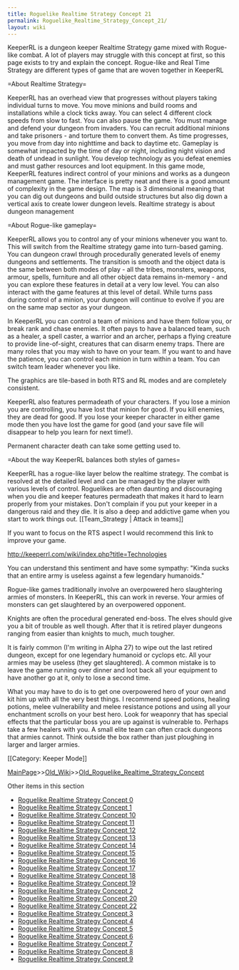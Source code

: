 ```yaml
---
title: Roguelike Realtime Strategy Concept 21
permalink: Roguelike_Realtime_Strategy_Concept_21/
layout: wiki
---
```

KeeperRL is a dungeon keeper Realtime Strategy game mixed with Rogue-like combat. A lot of players may struggle with this concept at first, so this page exists to try and explain the concept.
 Rogue-like and Real Time Strategy are different types of game that are woven together in KeeperRL

=About Realtime Strategy=

KeeperRL has an overhead view that progresses without players taking individual turns to move. You move minions and build rooms and installations while a clock ticks away. You can select 4 different clock speeds from slow to fast. You can also pause the game. You must manage and defend your dungeon from invaders. You can recruit additional minions and take prisoners - and torture them to convert them. As time progresses, you move from day into nighttime and back to daytime etc. Gameplay is somewhat impacted by the time of day or night, including night vision and death of undead in sunlight. You develop technology as you defeat enemies and must gather resources and loot equipment. In this game mode, KeeperRL features indirect control of your minions and works as a dungeon management game. The interface is pretty neat and there is a good amount of complexity in the game design. The map is 3 dimensional meaning that you can dig out dungeons and build outside structures but also dig down a vertical axis to create lower dungeon levels.
 Realtime strategy is about dungeon management

=About Rogue-like gameplay=

KeeperRL allows you to control any of your minions whenever you want to. This will switch from the Realtime strategy game into turn-based gaming. You can dungeon crawl through procedurally generated levels of enemy dungeons and settlements. The transition is smooth and the object data is the same between both modes of play - all the tribes, monsters, weapons, armour, spells, furniture and all other object data remains in-memory - and you can explore these features in detail at a very low level. You can also interact with the game features at this level of detail. While turns pass during control of a minion, your dungeon will continue to evolve if you are on the same map sector as your dungeon.

In KeeperRL you can control a team of minions and have them follow you, or break rank and chase enemies. It often pays to have a balanced team, such as a healer, a spell caster, a warrior and an archer, perhaps a flying creature to provide line-of-sight, creatures that can disarm enemy traps. There are many roles that you may wish to have on your team. If you want to and have the patience, you can control each minion in turn within a team. You can switch team leader whenever you like.

The graphics are tile-based in both RTS and RL modes and are completely consistent.

KeeperRL also features permadeath of your characters. If you lose a minion you are controlling, you have lost that minion for good. If you kill enemies, they are dead for good. If you lose your keeper character in either game mode then you have lost the game for good (and your save file will disappear to help you learn for next time!).

 Permanent character death can take some getting used to.

=About the way KeeperRL balances both styles of games=

KeeperRL has a rogue-like layer below the realtime strategy. The combat is resolved at the detailed level and can be managed by the player with various levels of control. Roguelikes are often daunting and discouraging when you die and keeper features permadeath that makes it hard to learn properly from your mistakes. Don't complain if you put your keeper in a dangerous raid and they die. It is also a deep and addictive game when you start to work things out. [[Team_Strategy | Attack in teams]]

If you want to focus on the RTS aspect I would recommend this link to improve your game.

http://keeperrl.com/wiki/index.php?title=Technologies

You can understand this sentiment and have some sympathy:
 &quot;Kinda sucks that an entire army is useless against a few legendary humanoids.&quot;

Rogue-like games traditionally involve an overpowered hero slaughtering armies of monsters. In KeeperRL, this can work in reverse. Your armies of monsters can get slaughtered by an overpowered opponent.

Knights are often the procedural generated end-boss. The elves should give you a bit of trouble as well though. After that it is retired player dungeons ranging from easier than knights to much, much tougher. 

It is fairly common (I'm writing in Alpha 27) to wipe out the last retired dungeon, except for one legendary humanoid or cyclops etc. All your armies may be useless (they get slaughtered). A common mistake is to leave the game running over dinner and loot back all your equipment to have another go at it, only to lose a second time.

What you may have to do is to get one overpowered hero of your own and kit him up with all the very best things. I recommend speed potions, healing potions, melee vulnerability and melee resistance potions and using all your enchantment scrolls on your best hero. Look for weaponry that has special effects that the particular boss you are up against is vulnerable to. Perhaps take a few healers with you. A small elite team can often crack dungeons that armies cannot. Think outside the box rather than just ploughing in larger and larger armies.

[[Category: Keeper Mode]]

[MainPage](/keeperrl_wiki/ "wikilink")>>[Old_Wiki](/keeperrl_wiki/Old_Wiki "wikilink")>>[Old_Roguelike_Realtime_Strategy_Concept](/keeperrl_wiki/Old_Roguelike_Realtime_Strategy_Concept "wikilink")

Other items in this section
-    [Roguelike Realtime Strategy Concept 0](/keeperrl_wiki/Roguelike_Realtime_Strategy_Concept_0 "wikilink")
-    [Roguelike Realtime Strategy Concept 1](/keeperrl_wiki/Roguelike_Realtime_Strategy_Concept_1 "wikilink")
-    [Roguelike Realtime Strategy Concept 10](/keeperrl_wiki/Roguelike_Realtime_Strategy_Concept_10 "wikilink")
-    [Roguelike Realtime Strategy Concept 11](/keeperrl_wiki/Roguelike_Realtime_Strategy_Concept_11 "wikilink")
-    [Roguelike Realtime Strategy Concept 12](/keeperrl_wiki/Roguelike_Realtime_Strategy_Concept_12 "wikilink")
-    [Roguelike Realtime Strategy Concept 13](/keeperrl_wiki/Roguelike_Realtime_Strategy_Concept_13 "wikilink")
-    [Roguelike Realtime Strategy Concept 14](/keeperrl_wiki/Roguelike_Realtime_Strategy_Concept_14 "wikilink")
-    [Roguelike Realtime Strategy Concept 15](/keeperrl_wiki/Roguelike_Realtime_Strategy_Concept_15 "wikilink")
-    [Roguelike Realtime Strategy Concept 16](/keeperrl_wiki/Roguelike_Realtime_Strategy_Concept_16 "wikilink")
-    [Roguelike Realtime Strategy Concept 17](/keeperrl_wiki/Roguelike_Realtime_Strategy_Concept_17 "wikilink")
-    [Roguelike Realtime Strategy Concept 18](/keeperrl_wiki/Roguelike_Realtime_Strategy_Concept_18 "wikilink")
-    [Roguelike Realtime Strategy Concept 19](/keeperrl_wiki/Roguelike_Realtime_Strategy_Concept_19 "wikilink")
-    [Roguelike Realtime Strategy Concept 2](/keeperrl_wiki/Roguelike_Realtime_Strategy_Concept_2 "wikilink")
-    [Roguelike Realtime Strategy Concept 20](/keeperrl_wiki/Roguelike_Realtime_Strategy_Concept_20 "wikilink")
-    [Roguelike Realtime Strategy Concept 22](/keeperrl_wiki/Roguelike_Realtime_Strategy_Concept_22 "wikilink")
-    [Roguelike Realtime Strategy Concept 3](/keeperrl_wiki/Roguelike_Realtime_Strategy_Concept_3 "wikilink")
-    [Roguelike Realtime Strategy Concept 4](/keeperrl_wiki/Roguelike_Realtime_Strategy_Concept_4 "wikilink")
-    [Roguelike Realtime Strategy Concept 5](/keeperrl_wiki/Roguelike_Realtime_Strategy_Concept_5 "wikilink")
-    [Roguelike Realtime Strategy Concept 6](/keeperrl_wiki/Roguelike_Realtime_Strategy_Concept_6 "wikilink")
-    [Roguelike Realtime Strategy Concept 7](/keeperrl_wiki/Roguelike_Realtime_Strategy_Concept_7 "wikilink")
-    [Roguelike Realtime Strategy Concept 8](/keeperrl_wiki/Roguelike_Realtime_Strategy_Concept_8 "wikilink")
-    [Roguelike Realtime Strategy Concept 9](/keeperrl_wiki/Roguelike_Realtime_Strategy_Concept_9 "wikilink")
